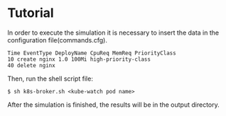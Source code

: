 # Tutorial

In order to execute the simulation it is necessary to insert the data in the configuration file(commands.cfg).
```
Time EventType DeployName CpuReq MemReq PriorityClass
10 create nginx 1.0 100Mi high-priority-class
40 delete nginx
```

Then, run the shell script file:
```
$ sh k8s-broker.sh <kube-watch pod name>
```

After the simulation is finished, the results will be in the output directory.

